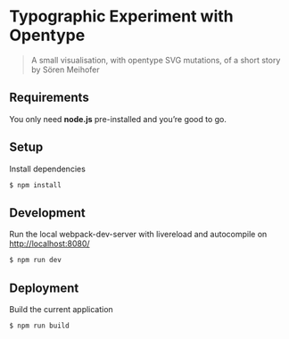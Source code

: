 Typographic Experiment with Opentype
===========

>  A small visualisation, with opentype SVG mutations, of a short story by Sören Meihofer

## Requirements
You only need <b>node.js</b> pre-installed and you’re good to go.

## Setup
Install dependencies
```sh
$ npm install
```

## Development
Run the local webpack-dev-server with livereload and autocompile on [http://localhost:8080/](http://localhost:8080/)
```sh
$ npm run dev
```
## Deployment
Build the current application
```sh
$ npm run build
```
